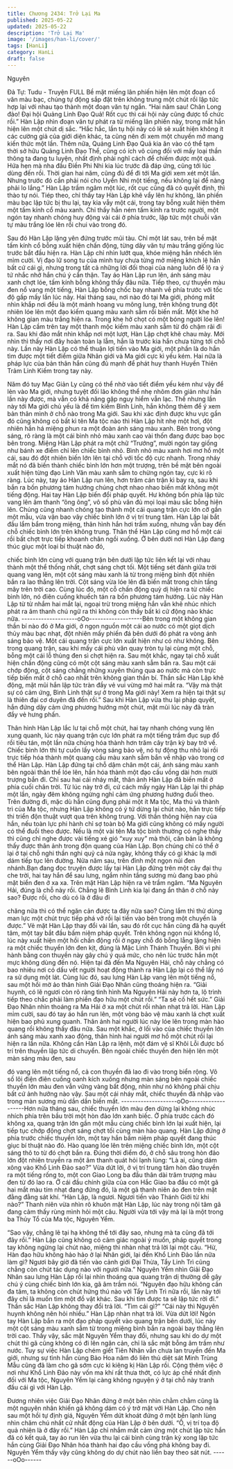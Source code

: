 ```yaml
---
title: Chương 2434: Trở Lại Ma
published: 2025-05-22
updated: 2025-05-22
description: 'Trở Lại Ma'
image: '/images/han-li/cover/'
tags: [HanLi]
category: HanLi
draft: false
---
```


Nguyên

Đả Tự: Tudu - Truyện FULL
Bề mặt miếng lân phiến hiện lên một đoạn cổ văn màu bạc, chúng
tự động sắp đặt trên không trung một chút rồi lập tức hợp lại với
nhau tạo thành một đoạn văn tự ngắn.
“Hai năm sau! Chân Long đảo! Đại hội Quảng Linh Đạo Quả! Rốt
cục thì cái hội này cũng được tổ chức rồi.” Hàn Lập nhìn đoạn
văn tự phát ra từ miếng lân phiến này, trong mắt hắn hiện lên một
chút dị sắc.
“Hắc hắc, lần tụ hội này có lẽ sẽ xuất hiện không ít các cường giả
của giới diện khác, ta cũng nên đi xem một chuyến mở mang kiến
thức một lần. Thêm nữa, Quảng Linh Đạo Quả kia ăn vào có thể
tạm thời sở hữu Quảng Linh Đạo Thể, cũng có ích vô cùng đối
với mấy loại thần thông ta đang tu luyện, nhất định phải nghĩ cách
để chiếm được một quả. Hứa hẹn mà nha đầu Điền Phi Nhi kia
lúc trước đã đáp ứng, cũng tới lúc dùng đến rồi. Thời gian hai
năm, cũng đủ để đi tới Ma giới xem xét một lần. Nhưng trước đó
cần phải nói cho Uyển Nhi một tiếng, nếu không lại để nàng phải
lo lắng.” Hàn Lập trầm ngâm một lúc, rốt cục cũng đã có quyết
định, thì thào tự nói.
Tiép theo, chỉ thấy tay Hàn Lập khẽ vẩy lên hư không, lân phiến
màu bạc lập tức bị thu lại, tay kia vẫy một cái, trong tay bỗng xuất
hiện thêm một tấm kính cổ màu xanh.
Chỉ thấy hắn ném tấm kính ra trước người, một ngón tay nhanh
chóng huy động vài cái ở phía trước, lập tức một chuỗi văn tự
màu trắng lóe lên rồi chui vào trong đó.

Sau đó Hàn Lập lặng yên đứng trước mũi tàu.
Chỉ một lát sau, trên bề mặt tấm kính cổ bỗng xuất hiện chấn
động, từng dãy văn tự màu trắng giống lúc trước bắt đầu hiện ra.
Hàn Lập chỉ nhìn lướt qua, khóe miệng hắn nhếch lên mỉm cười.
Vị đạo lữ song tu của mình tuy chưa từng mở miệng khích lệ hắn
bất cứ cái gì, nhưng trong tất cả những lời đối thoại của nàng
luôn để lộ ra ý tứ nhắc nhở hắn chú ý cẩn thận.
Tay áo Hàn Lập run lên, ánh sáng màu xanh chợt lóe, tấm kính
bỗng không thấy đâu nữa.
Tiếp theo, cự thuyền màu đen nổ vang một tiếng, Hàn Lập bỗng
chốc bay nhanh về phía trước với tốc độ gấp mấy lần lúc nãy.
Hai tháng sau, nơi nào đó tại Ma giới, phóng mắt nhìn khắp nơi
đều là một mảnh hoang vu mông lung, trên không trung đột nhiên
lóe lên một đạo kiếm quang màu xanh sẫm rồi biến mất. Một khe
hở không gian màu trắng hiện ra.
Trong khe hở chọt có một bóng người lóe lên!
Hàn Lập cầm trên tay một thanh mộc kiếm màu xanh sẫm từ đó
chậm rãi đi ra.
Sau khi đảo mắt nhìn khắp nơi một lượt, Hàn Lập chợt khẽ chau
mày.
Mới nhìn thì thấy nơi đây hoàn toàn lạ lẫm, hẳn là trước kia hắn
chưa từng tới chỗ này.
Lần này Hàn Lập có thể thuận lợi tiến vào Ma giới, một phần là do
hắn tìm được một tiết điểm giữa Nhân giới và Ma giới cực kì yếu
kém.
Hai nữa là pháp lực của bản thân hắn cũng đủ mạnh để phát huy
thanh Huyền Thiên Trảm Linh Kiếm trong tay này.

Năm đó tuy Mạc Giản Ly cũng có thể nhờ vào tiết điểm yếu kém
như vậy để lẻn vào Ma giới, nhưng tuyệt đối lão không thể nhẹ
nhõm đơn giản như hắn lần này được, mà vẫn có khả năng gặp
nguy hiểm vẫn lạc.
Thế nhưng lần này tới Ma giới chủ yếu là để tìm kiếm Bình Linh,
hắn không thèm để ý xem bản thân mình ở chỗ nào trong Ma giới.
Sau khi xác định được khu vực gần đó cũng không có bất kì tên
Ma tộc nào thì Hàn Lập hít nhẹ một hơi, đột nhiên hắn há miệng
phun ra một đoàn ánh sáng màu xanh.
Bên trong vòng sáng, rõ ràng là một cái bình nhỏ màu xanh cao
vài thốn đang được bao bọc bên trong.
Miệng Hàn Lập phát ra một chữ “Trướng”, mười ngón tay giống
như bánh xe điểm chỉ lên chiếc bình nhỏ.
Bình nhỏ màu xanh hơi mơ hồ một cái, sau đó đột nhiên biến lớn
lên tại chỗ với tốc độ cực nhanh. Trong nháy mắt nó đã biến
thành chiếc bình lớn hơn một trượng, trên bề mặt bên ngoài xuất
hiện từng đạo Linh Văn màu xanh sẫm to chừng ngón tay, cực kì
rõ ràng.
Lúc này, tay áo Hàn Lập run lên, hơn trăm cán trận kì bay ra, sau
khi bắn ra bốn phương tám hướng chúng chợt nhao nhao biến
mất không một tiếng động.
Hai tay Hàn Lập biến đổi pháp quyết.
Hư không bốn phía lập tức vang lên âm thanh “ông ông”, vô số
phù văn đủ mọi loại màu sắc bỗng hiện lên. Chúng cũng nhanh
chóng tạo thành một cái quang trận cực lớn cỡ gần một mẫu, vừa
vặn bao vây chiếc bình lớn ở vị trí trung tâm.
Hàn Lập lại bắt đầu lẩm bẩm trong miệng, thân hình hắn hơi trầm
xuống, nhưng vẫn bay đến chỗ chiếc bình lớn trên không trung.
Thân thể Hàn Lập cũng mơ hồ một cái rồi bất chợt trực tiếp
khoanh chân ngồi xuống.
Ở bên dưới nơi Hàn Lập đang thúc giục một loại bí thuật nào đó,

chiếc bình lớn cùng với quang trận bên dưới lập tức liên kết lại
với nhau thành một thể thống nhất, chợt sáng chợt tối. Một tiếng
sét đánh giữa trời quang vang lên, một cột sáng màu xanh lá từ
trong miệng bình đột nhiên bắn ra lao thẳng lên trời. Cột sáng vừa
lóe lên đã biến mất trong chín tầng mây trên trời cao.
Cùng lúc đó, một cỗ chấn động quỷ dị hiện ra từ chiếc bình lớn,
nó điên cuồng khuếch tán ra bốn phương tám hướng.
Lúc này Hàn Lập từ từ nhắm hai mắt lại, ngoại trừ trong miệng
hắn vẫn khẽ nhúc nhích phát ra âm thanh chú ngữ ra thì không
còn thấy bất kì cử động nào khác nữa.
--------------------oOo-------------------Bên trong một không gian thần bí nào đó ở Ma giới, ở ngọn
nguồn một cái ao nước có một giọt dịch thủy màu bạc nhạt, đột
nhiên mấy phiến đá bên dưới đó phát ra vòng ánh sáng bảo vệ.
Một cái quang trận cực lớn xuất hiện như có như không.
Bên trong quang trận, sau khi mấy cái phù văn quay tròn tụ lại
cùng một chỗ, bỗng một cái lỗ thủng đen sì chợt hiện ra.
Sau một khắc, ngay tại chỗ xuất hiện chấn động cũng có một cột
sáng màu xanh sẫm bắn ra.
Sau một cái chớp động, cột sáng chẳng những xuyên thủng qua
ao nước mà còn trực tiếp biến mất ở chỗ cao nhất trên không
gian thần bí.
Thần sắc Hàn Lập khẽ động, mặt mũi hắn lập tức tràn đầy vẻ vui
vừng mở hai mắt ra.
“Vậy mà thật sự có cảm ứng, Bình Linh thật sự ở trong Ma giới
này! Xem ra hiện tại thật sự là thiên đại cơ duyên đã đến rồi.”
Sau khi Hàn Lập vừa thu lại pháp quyết, hắn đứng dậy cảm ứng
phương hướng một chút, mặt mũi lúc này đã tràn đầy vẻ hưng
phấn.

Thân hình Hàn Lập lắc lư tại chỗ một chút, hai tay nhanh chóng
vung lên xung quanh, lúc này quang trận cực lớn phát ra một
tiếng trầm đục sụp đổ rồi tiêu tán, một lần nữa chúng hóa thành
hơn trăm cây trận kỳ bay trở về.
Chiếc bình lớn thì tự cuốn lấy vòng sáng bảo vệ, nó tự động thu
nhỏ lại rồi trực tiếp hóa thành một quang cầu màu xanh sẫm bắn
về nhập vào trong cơ thể Hàn Lập.
Hàn Lập đứng tại chỗ dậm chân một cái, ánh sáng màu xanh bên
ngoài thân thể lóe lên, hắn hóa thành một đạo cầu vồng dài hơn
mười trượng bắn đi. Chỉ sau hai cái nháy mắt, thân ảnh Hàn Lập
đã biến mất ở phía cuối chân trời.
Từ lúc này trở đi, cứ cách mấy ngày Hàn Lập lại thi pháp một lần,
ngày đêm không ngừng nghỉ cảm ứng phương hướng đuổi theo.
Trên đường đi, mặc dù hắn cũng đụng phải một ít Ma tộc, Ma thú
và thành trì của Ma tộc, nhưng Hàn Lập không có ý tứ dừng lại
chút nào, hắn trực tiếp thi triển độn thuật vượt qua trên không
trung.
Với thần thông hiện nay của hắn, nếu toàn lực phi hành chỉ sợ
toàn bộ Ma giới cũng không có mấy người có thể đuổi theo được.
Nếu là một vài tên Ma tộc bình thường có nghe thấy thì cũng chỉ
nghe được vài tiếng xé gió “xuy xuy” mà thôi, căn bản là không
thấy được thân ảnh trong độn quang của Hàn Lập. Bọn chúng chỉ
có thể ở lại ở tại chỗ nghi thần nghi quỷ cả nửa ngày, không thấy
có gì khác lạ mới dám tiếp tục lên đường.
Nửa năm sau, trên đỉnh một ngọn núi đen nhánh.Bạn đang đọc
truyện được lấy tại
Hàn Lập đứng trên một cây đại thụ che trời, hai tay hắn để sau
lưng, ngắm nhìn tầng sương mù đang bao phủ mặt biển đen ở xa
xa. Trên mặt Hàn Lập hiện ra vẻ trầm ngâm.
“Ma Nguyên Hải, đúng là chỗ này rồi. Chẳng lẽ Bình Linh kia lại
đang ẩn thân ở chỗ này sao? Được rồi, cho dù có là ở đâu đi

chăng nữa thì có thể ngăn cản được ta đây nữa sao? Cùng lắm
thì thử dùng man lực một chút trực tiếp phá vỡ rồi lại tiến vào bên
trong một chuyến là được.”
Vẻ mặt Hàn Lập thay đổi vài lần, sau đó rốt cục hắn cũng đã hạ
quyết tâm, một tay bắt đầu bấm niệm pháp quyết.
Trên không ngọn núi khổng lồ, lúc này xuất hiện một hồi chấn
động rồi ở ngay chỗ đó bỗng lẳng lặng hiện ra một chiếc thuyền
lớn đen kịt, đúng là Mặc Linh Thánh Thuyền.
Bởi vì phi hành bằng con thuyền này gây chú ý quá mức, cho nên
lúc trước hắn một mực không dùng đến nó. Hiện tại đã đến Ma
Nguyên Hải, chỗ này chẳng có bao nhiêu nơi có dấu vết người
hoạt động thành ra Hàn Lập lại có thể lấy nó ra sử dụng một lát.
Cùng lúc đó, sau lưng Hàn Lập vang lên một tiếng nổ, sau một
hồi mờ ảo thân hình Giải Đạo Nhân cũng thoáng hiện ra.
“Giải huynh, có lẽ ngươi còn rõ ràng tình hình Ma Nguyên Hải này
hơn ta, lộ trình tiếp theo chắc phải làm phiền đạo hữu một chút
rồi.”
“Ta sẽ cố hết sức.” Giải Đạo Nhân nhìn thoáng ra Ma Hải ở xa
một chút rồi nhàn nhạt trả lời.
Hàn Lập mỉm cười, sau đó tay áo hắn run lên, một vòng bảo vệ
màu xanh lá chợt xuất hiện bao phủ xung quanh.
Thân ảnh hai người lúc này lóe lên trong màn hào quang rồi
không thấy đâu nữa.
Sau một khắc, ở lối vào của chiếc thuyền lớn ánh sáng màu xanh
xao động, thân hình hai người mơ hồ một chút rồi lại hiện ra lần
nữa.
Không cần Hàn Lập ra lệnh, một đám vệ sĩ Khôi Lỗi được bố trí
trên thuyền lập tức di chuyển.
Bên ngoài chiếc thuyền đen hiện lên một màn sáng màu đen, sau

đó vang lên một tiếng nổ, cả con thuyền đã lao đi vào trong biển
rộng.
Vô số lôi điện điên cuồng oanh kích xuống nhưng màn sáng bên
ngoài chiếc thuyền lớn màu đen vẫn vững vàng bất động, nhìn
như nó không phải chịu bất cứ ảnh hưởng nào vậy. Sau một cái
nháy mắt, chiếc thuyền đã nhập vào trong màn sương mù dần
dần biến mất.
--------------------oOo-------------------Hơn nửa tháng sau, chiếc thuyền lớn màu đen dừng lại không
nhúc nhích phía trên bầu trời một hòn đảo lớn xanh biếc.
Ở phía trước cách đó không xa, quang trận lớn gần một mẫu
cùng chiếc bình lớn lại xuất hiện, lại tiếp tục chớp động chợt sáng
chợt tối cùng màn hào quang.
Hàn Lập đứng ở phía trước chiếc thuyền lớn, một tay hắn bấm
niệm pháp quyết đang thúc giục bí thuật nào đó.
Hào quang lóe lên trên miệng chiếc bình lớn, một cột sáng thô to
từ đó chợt bắn ra. Đúng thời điểm đó, ở chỗ sâu trong hòn đảo
lớn đột nhiên truyền ra một âm thanh quát hỏi lạnh lùng: “Là ai,
cũng dám xông vào Khổ Linh Đảo sao?”
Vừa dứt lời, ở vị trí trung tâm hòn đảo truyền ra một tiếng rống to,
một con Giao Long ba đầu thân dài trăm trượng màu đen từ đó
lao ra.
Ở cái đầu chính giữa của con Hắc Giao ba đầu có một gã hai mắt
màu tím nhạt đang đứng đó, là một gã thanh niên áo đen trên mặt
đằng đằng sát khí.
“Hàn Lập, là ngươi. Ngươi tiến vào Thánh Giới từ khi nào?”
Thanh niên vừa nhìn rõ khuôn mặt Hàn Lập, lúc này trong nội tâm
gã đang cảm thấy rùng mình hỏi một câu.
Người vừa tới vậy mà lại là một trong ba Thủy Tổ của Ma tộc,
Nguyên Yểm.

“Sao vậy, chẳng lẽ tại hạ không thể tới đây sao, nhưng mà ta
cũng đã tới đây rồi.” Hàn Lập cũng không có cảm giác ngoài ý
muốn, pháp quyết trong tay không ngừng lại chút nào, miệng thì
nhàn nhạt trả lời lại một câu.
“Hừ, Hàn đạo hữu không hảo hảo ở lại Nhân giới, lại đến Khổ
Linh Đảo lần nữa làm gì? Ngươi bây giờ đã tiến vào cảnh giới Đại
Thừa, Tẩy Linh Trì cũng chẳng còn chút tác dụng nào với ngươi
nữa.” Nguyên Yểm nhìn Giải Đạo Nhân sau lưng Hàn Lập rồi lại
nhìn thoáng qua quang trận dị thường dễ gây chú ý cùng chiếc
bình lớn kia, gã âm trầm nói.
“Nguyên đạo hữu không cần đa tâm, ta không còn chút hứng thú
nào với Tẩy Linh Trì nữa rồi, lần này tới đây chỉ là muốn tìm một
đồ vật khác. Sau khi tìm được ta sẽ lập tức rời đi.” Thần sắc Hàn
Lập không thay đổi trả lời.
“Tìm cái gì?”
“Cái này thì Nguyên huynh không nên hỏi nhiều.” Hàn Lập nhàn
nhạt trả lời.
Vừa dứt lời! Ngón tay Hàn Lập bắn ra một đạo pháp quyết vào
quang trận bên dưới, lúc này một cột sáng màu xanh sẫm từ
trong miệng bình bắn ra ngoài bay thẳng lên trời cao.
Thấy vậy, sắc mặt Nguyên Yểm thay đổi, nhưng sau khi do dự
một chút thì gã cũng không có đi lên ngăn cản, chỉ là sắc mặt
bỗng âm trầm như nước.
Tuy sự việc Hàn Lập chém giết Tiên Nhân vẫn chưa lan truyền
đến Ma giới, nhưng sự tình hắn cùng Bảo Hoa năm đó liên thủ
diệt sát Minh Trùng Mẫu cũng đã làm cho gã sớm cực kì kiêng kị
Hàn Lập rồi.
Cộng thêm việc ở nơi như Khổ Linh Đảo này vốn ma khí rất thưa
thớt, có lực áp chế nhất định đối với Ma tộc, Nguyên Yểm lại càng
không nguyện ý ở tại chỗ này tranh đấu cái gì với Hàn Lập.

Đương nhiên việc Giải Đạo Nhân đứng ở một bên nhìn chằm
chằm cũng là một nguyên nhân khiến gã không dám có ý trở mặt
với Hàn Lập.
Cho nên sau một hồi tự định giá, Nguyên Yểm dứt khoát đứng ở
một bên lạnh lùng nhìn chăm chú nhất cử nhất động của Hàn Lập
ở bên dưới.
“Ồ, vị trí tọa độ quả nhiên là ở đây rồi.”
Hàn Lập chỉ nhắm mắt cảm ứng một chút lập tức hắn đã có kết
quả, tay áo run lên vừa thu lại cái bình cùng trận kỳ xong lập tức
hắn cùng Giải Đạo Nhân hóa thành hai đạo cầu vồng phá không
bay đi.
Nguyên Yểm thấy vậy cũng không do dự chút nào liền bay theo
sát nút.
------oOo------
